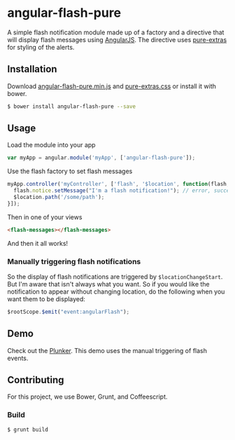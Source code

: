 # angular-flash-pure

A simple flash notification module made up of a factory and a directive that will
display flash messages using [AngularJS](https://angularjs.org). The directive
uses [pure-extras](https://github.com/tilomitra/cssextras) for styling of the
alerts.

## Installation

Download [angular-flash-pure.min.js](https://raw.githubusercontent.com/spectra-music/angular-flash-pure/master/dist/angular-flash-pure.min.js)
and [pure-extras.css](https://raw.githubusercontent.com/tilomitra/cssextras/master/css/pure-extras.css)
or install it with bower.

```bash
$ bower install angular-flash-pure --save
```

## Usage
Load the module into your app

```javascript
var myApp = angular.module('myApp', ['angular-flash-pure']);
```

Use the flash factory to set flash messages

```javascript
myApp.controller('myController', ['flash', '$location', function(flash, $location){
  flash.notice.setMessage("I'm a flash notification!"); // error, success, and warning also work
  $location.path('/some/path');
}]);
```

Then in one of your views

```html
<flash-messages></flash-messages>
```

And then it all works!

### Manually triggering flash notifications
So the display of flash notifications are triggered by `$locationChangeStart`. But I'm aware that isn't always what you want. So if you would like the
notification to appear without changing location, do the following when you want
them to be displayed:

```javascript
$rootScope.$emit("event:angularFlash");
```

## Demo
Check out the [Plunker](http://embed.plnkr.co/KYD0NGACxGzrXV1TqZ08/preview). This demo uses the manual triggering of flash events.

## Contributing

For this project, we use Bower, Grunt, and Coffeescript.

### Build

```bash
$ grunt build
```
